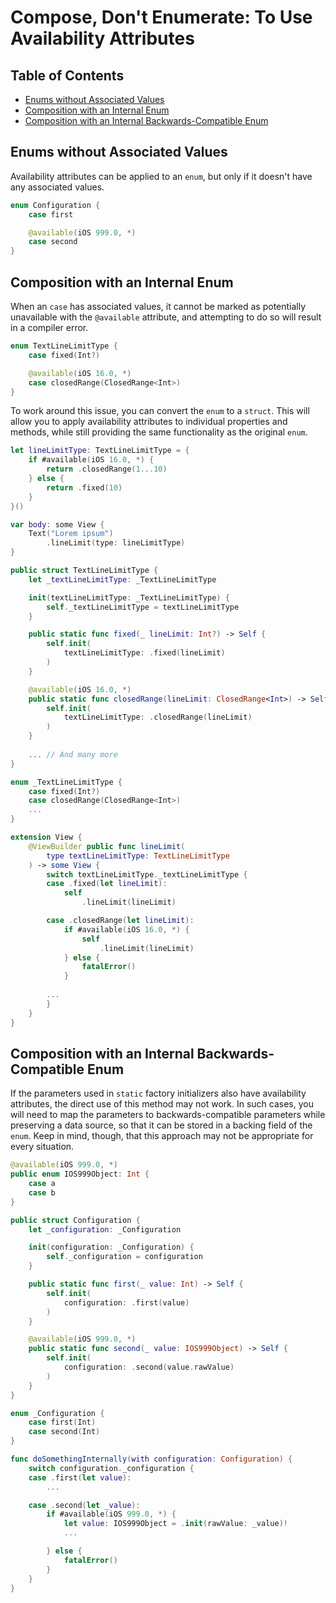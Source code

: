 # Compose, Don't Enumerate: To Use Availability Attributes

## Table of Contents

- [Enums without Associated Values](#enums-without-associated-values)
- [Composition with an Internal Enum](#composition-with-an-internal-enum)
- [Composition with an Internal Backwards-Compatible Enum](#composition-with-an-internal-backwards-compatible-enum)

## Enums without Associated Values

Availability attributes can be applied to an `enum`, but only if it doesn't have any associated values. 

```swift
enum Configuration {
    case first

    @available(iOS 999.0, *)
    case second
}
```

## Composition with an Internal Enum

When an `case` has associated values, it cannot be marked as potentially unavailable with the `@available` attribute, and attempting to do so will result in a compiler error.

```swift
enum TextLineLimitType {
    case fixed(Int?)

    @available(iOS 16.0, *)
    case closedRange(ClosedRange<Int>)
}
```

To work around this issue, you can convert the `enum` to a `struct`. This will allow you to apply availability attributes to individual properties and methods, while still providing the same functionality as the original `enum`.

```swift
let lineLimitType: TextLineLimitType = {
    if #available(iOS 16.0, *) {
        return .closedRange(1...10)
    } else {
        return .fixed(10)
    }
}()

var body: some View {
    Text("Lorem ipsum")
        .lineLimit(type: lineLimitType)
}

public struct TextLineLimitType {
    let _textLineLimitType: _TextLineLimitType

    init(textLineLimitType: _TextLineLimitType) {
        self._textLineLimitType = textLineLimitType
    }

    public static func fixed(_ lineLimit: Int?) -> Self {
        self.init(
            textLineLimitType: .fixed(lineLimit)
        )
    }

    @available(iOS 16.0, *)
    public static func closedRange(lineLimit: ClosedRange<Int>) -> Self {
        self.init(
            textLineLimitType: .closedRange(lineLimit)
        )
    }
    
    ... // And many more
}

enum _TextLineLimitType {
    case fixed(Int?)
    case closedRange(ClosedRange<Int>)
    ...
}

extension View {
    @ViewBuilder public func lineLimit(
        type textLineLimitType: TextLineLimitType
    ) -> some View {
        switch textLineLimitType._textLineLimitType {
        case .fixed(let lineLimit):
            self
                .lineLimit(lineLimit)

        case .closedRange(let lineLimit):
            if #available(iOS 16.0, *) {
                self
                    .lineLimit(lineLimit)
            } else {
                fatalError()
            }
            
        ...
        }
    }
}
```

## Composition with an Internal Backwards-Compatible Enum

If the parameters used in `static` factory initializers also have availability attributes, the direct use of this method may not work. In such cases, you will need to map the parameters to backwards-compatible parameters while preserving a data source, so that it can be stored in a backing field of the `enum`. Keep in mind, though, that this approach may not be appropriate for every situation.

```swift
@available(iOS 999.0, *)
public enum IOS999Object: Int {
    case a
    case b
}

public struct Configuration {
    let _configuration: _Configuration

    init(configuration: _Configuration) {
        self._configuration = configuration
    }

    public static func first(_ value: Int) -> Self {
        self.init(
            configuration: .first(value)
        )
    }

    @available(iOS 999.0, *)
    public static func second(_ value: IOS999Object) -> Self {
        self.init(
            configuration: .second(value.rawValue)
        )
    }
}

enum _Configuration {
    case first(Int)
    case second(Int)
}

func doSomethingInternally(with configuration: Configuration) {
    switch configuration._configuration {
    case .first(let value):
        ...

    case .second(let _value):
        if #available(iOS 999.0, *) {
            let value: IOS999Object = .init(rawValue: _value)!
            ...

        } else {
            fatalError()
        }
    }
}
```
